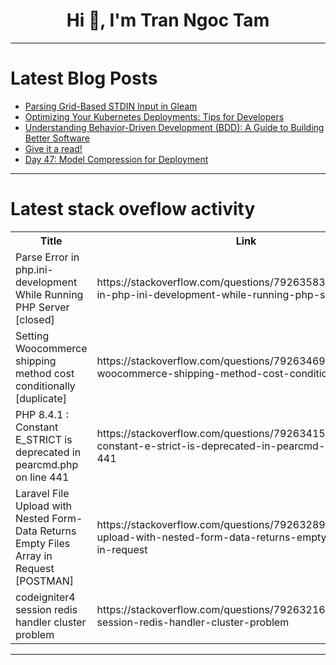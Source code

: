 <h1 align="center">Hi 👋, I'm Tran Ngoc Tam</h1>

---

# Latest Blog Posts 
<!-- BLOG-POST-LIST:START -->
- [Parsing Grid-Based STDIN Input in Gleam](https://dev.to/frorning/parsing-grid-based-stdin-input-in-gleam-2kca)
- [Optimizing Your Kubernetes Deployments: Tips for Developers](https://dev.to/rubixkube/optimizing-your-kubernetes-deployments-tips-for-developers-308)
- [Understanding Behavior-Driven Development &lpar;BDD&rpar;: A Guide to Building Better Software](https://dev.to/keploy/understanding-behavior-driven-development-bdd-a-guide-to-building-better-software-57fb)
- [Give it a read!](https://dev.to/khawaja-haider/give-it-a-read-13bb)
- [Day 47: Model Compression for Deployment](https://dev.to/nareshnishad/day-47-model-compression-for-deployment-46o)
<!-- BLOG-POST-LIST:END -->

---

# Latest stack oveflow activity
<table>
  <tr><th>Title</th><th>Link</th></tr>
  <!-- STACKOVERFLOW:START --><tr><td>Parse Error in php.ini-development While Running PHP Server [closed]</td><td>https://stackoverflow.com/questions/79263583/parse-error-in-php-ini-development-while-running-php-server</td></tr><tr><td>Setting Woocommerce shipping method cost conditionally [duplicate]</td><td>https://stackoverflow.com/questions/79263469/setting-woocommerce-shipping-method-cost-conditionally</td></tr><tr><td>PHP 8.4.1 : Constant E_STRICT is deprecated in pearcmd.php on line 441</td><td>https://stackoverflow.com/questions/79263415/php-8-4-1-constant-e-strict-is-deprecated-in-pearcmd-php-on-line-441</td></tr><tr><td>Laravel File Upload with Nested Form-Data Returns Empty Files Array in Request [POSTMAN]</td><td>https://stackoverflow.com/questions/79263289/laravel-file-upload-with-nested-form-data-returns-empty-files-array-in-request</td></tr><tr><td>codeigniter4 session redis handler cluster problem</td><td>https://stackoverflow.com/questions/79263216/codeigniter4-session-redis-handler-cluster-problem</td></tr><!-- STACKOVERFLOW:END -->
</table>

---


